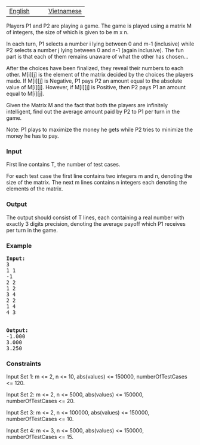 <table class="problems" width="100%"><tbody><tr class="navigation">
<td width="50%"><a href="/problems/MTRGAME/en/">English</a></td> 
<td width="50%"><a href="/problems/MTRGAME/vn/">Vietnamese</a></td> 
</tr></tbody></table>


<p>Players P1 and P2 are playing a game. The game is played using a matrix M of integers, the size of which is given to be m x n. </p>
<p>In each turn, P1 selects a number i lying between 0 and m-1 (inclusive) while P2 selects a number j lying between 0 and n-1 (again inclusive). The fun part is that each of them remains unaware of what the other has chosen...</p>
<p> After the choices have been finalized, they reveal their numbers to each other. M[i][j] is the element of the matrix decided by the choices the players made. If M[i][j] is Negative, P1 pays P2 an amount equal to the absolute value of M[i][j]. However, if M[i][j] is Positive, then P2 pays P1 an amount equal to M[i][j].</p> <p>Given the Matrix M and the fact that both the players are infinitely intelligent, find out the average amount paid by P2 to P1 per turn in the game.</p> 
<p>Note: P1 plays to maximize the money he gets while P2 tries to minimize the money he has to pay. </p>

<h3>Input</h3>
<p>First line contains T, the number of test cases.</p> <p>For each test case the first line contains two integers m and n, denoting the size of the matrix. The next m lines contains n integers each denoting the elements of the matrix. </p>

<h3>Output</h3>
<p>The output should consist of T lines, each containing a real number with exactly 3 digits precision, denoting the average payoff which P1 receives per turn in the game. </p>

<h3>Example</h3>

<pre><b>Input:</b>
3
1 1
-1
2 2
1 2
3 4
2 2
1 4
4 3


<b>Output:</b>
-1.000
3.000
3.250
</pre>

<h3>Constraints</h3>
<p>
Input Set 1: m &lt;= 2, n &lt;= 10, abs(values) &lt;= 150000, numberOfTestCases &lt;= 120.</p>
<p>Input Set 2: m &lt;= 2, n &lt;= 5000, abs(values) &lt;= 150000, numberOfTestCases &lt;= 20.</p> 
<p>Input Set 3: m &lt;= 2, n &lt;= 100000, abs(values) &lt;= 150000, numberOfTestCases &lt;= 10.</p>
<p>Input Set 4: m &lt;= 3, n &lt;= 5000, abs(values) &lt;= 150000, numberOfTestCases &lt;= 15.</p>